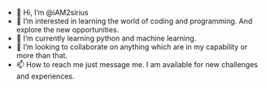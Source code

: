 - 👋 Hi, I’m @iAM2sirius
- 👀 I’m interested in learning the world of coding and programming. And explore the new opportunities.
- 🌱 I’m currently learning python and machine learning.
- 💞️ I’m looking to collaborate on anything which are in my capability or more than that.
- 📫 How to reach me just message me. I am available for new challenges and experiences.

<!---
iAM2sirius/iAM2sirius is a ✨ special ✨ repository because its `README.md` (this file) appears on your GitHub profile.
You can click the Preview link to take a look at your changes.
--->
